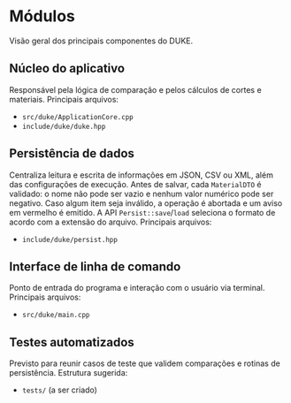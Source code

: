 # Módulos

Visão geral dos principais componentes do DUKE.

## Núcleo do aplicativo
Responsável pela lógica de comparação e pelos cálculos de cortes e materiais.
 Principais arquivos:
 - `src/duke/ApplicationCore.cpp`
 - `include/duke/duke.hpp`

## Persistência de dados
Centraliza leitura e escrita de informações em JSON, CSV ou XML,
além das configurações de execução. Antes de salvar, cada `MaterialDTO`
é validado: o nome não pode ser vazio e nenhum valor numérico pode ser
negativo. Caso algum item seja inválido, a operação é abortada e um
aviso em vermelho é emitido. A API `Persist::save`/`load` seleciona o
formato de acordo com a extensão do arquivo.
 Principais arquivos:
 - `include/duke/persist.hpp`

## Interface de linha de comando
Ponto de entrada do programa e interação com o usuário via terminal.
 Principais arquivos:
 - `src/duke/main.cpp`

## Testes automatizados
Previsto para reunir casos de teste que validem comparações e rotinas de
persistência. Estrutura sugerida:
- `tests/` (a ser criado)

